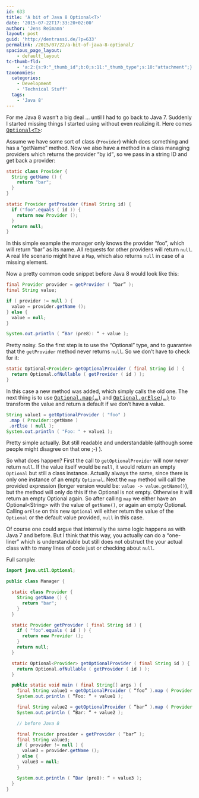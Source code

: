 ```yaml
---
id: 633
title: 'A bit of Java 8 Optional<T>'
date: '2015-07-22T17:33:20+02:00'
author: 'Jens Reimann'
layout: post
guid: 'http://dentrassi.de/?p=633'
permalink: /2015/07/22/a-bit-of-java-8-optional/
spacious_page_layout:
    - default_layout
tc-thumb-fld:
    - 'a:2:{s:9:"_thumb_id";b:0;s:11:"_thumb_type";s:10:"attachment";}'
taxonomies:
  categories:
    - Development
    - 'Technical Stuff'
  tags:
    - 'Java 8'
---
```


For me Java 8 wasn’t a big deal … until I had to go back to Java 7. Suddenly I started missing things I started using without even realizing it. Here comes <tt>[Optional&lt;T&gt;](https://docs.oracle.com/javase/8/docs/api/java/util/Optional.html)</tt>:

<!-- more -->

Assume we have some sort of class (`Provider`) which does something and has a “getName” method. Now we also have a method in a class managing providers which returns the provider <q>by id</q>, so we pass in a string ID and get back a provider:

```java  
static class Provider {
  String getName () {
    return "bar";
  }
}

static Provider getProvider (final String id) {
  if ("foo".equals ( id )) {
    return new Provider ();
  }
  return null;
}
```

In this simple example the manager only knows the provider “foo”, which will return “bar” as its name. All requests for other providers will return `null`. A real life scenario might have a `Map`, which also returns `null` in case of a missing element.

Now a pretty common code snippet before Java 8 would look like this:

```java
final Provider provider = getProvider ( “bar” );
final String value;

if ( provider != null ) {
  value = provider.getName ();
} else {
  value = null;
}

System.out.println ( “Bar (pre8): “ + value );
```

Pretty noisy. So the first step is to use the “Optional” type, and to guarantee that the `getProvider` method never returns `null`. So we don’t have to check for it:

```java  
static Optional<Provider> getOptionalProvider ( final String id ) {
  return Optional.ofNullable ( getProvider ( id ) );
}
```

In this case a new method was added, which simply calls the old one. The next thing is to use <tt>[Optional.map(…)](https://docs.oracle.com/javase/8/docs/api/java/util/Optional.html#map-java.util.function.Function-)</tt> and <tt>[Optional.orElse(…)](https://docs.oracle.com/javase/8/docs/api/java/util/Optional.html#orElse-T-)</tt> to transform the value and return a default if we don’t have a value.

```java
String value1 = getOptionalProvider ( "foo" )  
 .map ( Provider::getName )  
 .orElse ( null );  
System.out.println ( "Foo: " + value1 );  
```

Pretty simple actually. But still readable and understandable (although some people might disagree on that one ;-) ).

So what does happen? First the call to `getOptionalProvider` will now *never* return `null`. If the value itself would be `null`, it would return an empty `Optional` but still a class instance. Actually always the same, since there is only one instance of an empty `Optional`. Next the `map` method will call the provided expression (longer version would be: `value -> value.getName()`), but the method will only do this if the Optional is not empty. Otherwise it will return an empty Optional again. So after calling `map` we either have an Optional&lt;String&gt; with the value of `getName()`, or again an empty Optional. Calling `orElse` on this new `Optional` will either return the value of the `Optional` or the default value provided, `null` in this case.

Of course one could argue that internally the same logic happens as with Java 7 and before. But I think that this way, you actually can do a <q>one-liner</q> which is understandable but still does not obstruct the your actual class with to many lines of code just or checking about `null`.

Full sample:  

```java
import java.util.Optional;

public class Manager {

  static class Provider {
    String getName () {
      return "bar";
    }
  }

  static Provider getProvider ( final String id ) {
    if ( "foo".equals ( id ) ) {
      return new Provider ();
    }
    return null;
  }

  static Optional<Provider> getOptionalProvider ( final String id ) {
    return Optional.ofNullable ( getProvider ( id ) );
  }

  public static void main ( final String[] args ) {
    final String value1 = getOptionalProvider ( “foo” ).map ( Provider::getName ).orElse ( null );
    System.out.println ( “Foo: “ + value1 );

    final String value2 = getOptionalProvider ( “bar” ).map ( Provider::getName ).orElse ( null );
    System.out.println ( “Bar: “ + value2 );

    // before Java 8

    final Provider provider = getProvider ( “bar” );
    final String value3;
    if ( provider != null ) {
      value3 = provider.getName ();
    } else {
      value3 = null;
    }

    System.out.println ( “Bar (pre8): “ + value3 );
  }
}
```

